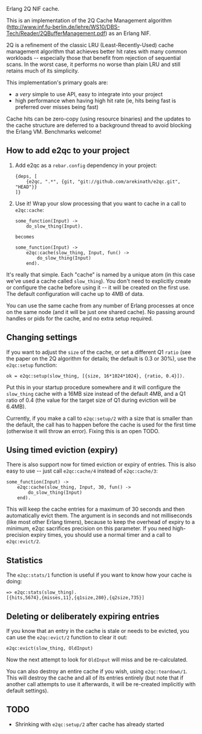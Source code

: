 Erlang 2Q NIF cache.

This is an implementation of the 2Q Cache Management algorithm (http://www.inf.fu-berlin.de/lehre/WS10/DBS-Tech/Reader/2QBufferManagement.pdf) as an Erlang NIF.

2Q is a refinement of the classic LRU (Least-Recently-Used) cache management algorithm that achieves better hit rates with many common workloads -- especially those that benefit from rejection of sequential scans. In the worst case, it performs no worse than plain LRU and still retains much of its simplicity.

This implementation's primary goals are:
 * a *very* simple to use API, easy to integrate into your project
 * high performance when having high hit rate (ie, hits being fast is preferred over misses being fast)

Cache hits can be zero-copy (using resource binaries) and the updates to the cache structure are deferred to a background thread to avoid blocking the Erlang VM. Benchmarks welcome!

## How to add e2qc to your project

1. Add e2qc as a `rebar.config` dependency in your project:

    ```
    {deps, [
        {e2qc, ".*", {git, "git://github.com/arekinath/e2qc.git", "HEAD"}}
    ]}
    ```

2. Use it! Wrap your slow processing that you want to cache in a call to `e2qc:cache`:

    ```
    some_function(Input) ->
        do_slow_thing(Input).

    becomes

    some_function(Input) ->
        e2qc:cache(slow_thing, Input, fun() ->
            do_slow_thing(Input)
        end).
    ```

It's really that simple. Each "cache" is named by a unique atom (in this case we've used a cache called `slow_thing`). You don't need to explicitly create or configure the cache before using it -- it will be created on the first use. The default configuration will cache up to 4MB of data.

You can use the same cache from any number of Erlang processes at once on the same node (and it will be just one shared cache). No passing around handles or pids for the cache, and no extra setup required.

## Changing settings

If you want to adjust the `size` of the cache, or set a different Q1 `ratio` (see the paper on the 2Q algorithm for details; the default is 0.3 or 30%), use the `e2qc:setup` function:

    ok = e2qc:setup(slow_thing, [{size, 16*1024*1024}, {ratio, 0.4}]).

Put this in your startup procedure somewhere and it will configure the `slow_thing` cache with a 16MB size instead of the default 4MB, and a Q1 ratio of 0.4 (the value for the target size of Q1 during eviction will be 6.4MB).

Currently, if you make a call to `e2qc:setup/2` with a size that is smaller than the default, the call has to happen before the cache is used for the first time (otherwise it will throw an error). Fixing this is an open TODO.

## Using timed eviction (expiry)

There is also support now for timed eviction or expiry of entries. This is also easy to use -- just call `e2qc:cache/4` instead of `e2qc:cache/3`:

    some_function(Input) ->
        e2qc:cache(slow_thing, Input, 30, fun() ->
            do_slow_thing(Input)
        end).

This will keep the cache entries for a maximum of 30 seconds and then automatically evict them. The argument is in seconds and not milliseconds (like most other Erlang timers), because to keep the overhead of expiry to a minimum, e2qc sacrifices precision on this parameter. If you need high-precision expiry times, you should use a normal timer and a call to `e2qc:evict/2`.

## Statistics

The `e2qc:stats/1` function is useful if you want to know how your cache is doing:

    => e2qc:stats(slow_thing).
    [{hits,5674},{misses,11},{q1size,280},{q2size,735}]

## Deleting or deliberately expiring entries

If you know that an entry in the cache is stale or needs to be evicted, you can use the `e2qc:evict/2` function to clear it out:

    e2qc:evict(slow_thing, OldInput)

Now the next attempt to look for `OldInput` will miss and be re-calculated.

You can also destroy an entire cache if you wish, using `e2qc:teardown/1`. This will destroy the cache and all of its entries entirely (but note that if another call attempts to use it afterwards, it will be re-created implicitly with default settings).

## TODO

 * Shrinking with `e2qc:setup/2` after cache has already started
